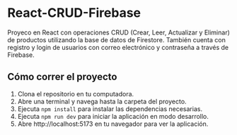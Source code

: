 # React-CRUD-Firebase
Proyeco en React con operaciones CRUD (Crear, Leer, Actualizar y Eliminar) de productos utilizando la base de datos de Firestore. También cuenta con registro y login de usuarios con correo electrónico y contraseña a través de Firebase.

## Cómo correr el proyecto

1. Clona el repositorio en tu computadora.
2. Abre una terminal y navega hasta la carpeta del proyecto.
3. Ejecuta `npm install` para instalar las dependencias necesarias.
4. Ejecuta `npm run dev` para iniciar la aplicación en modo desarrollo.
5. Abre http://localhost:5173 en tu navegador para ver la aplicación.